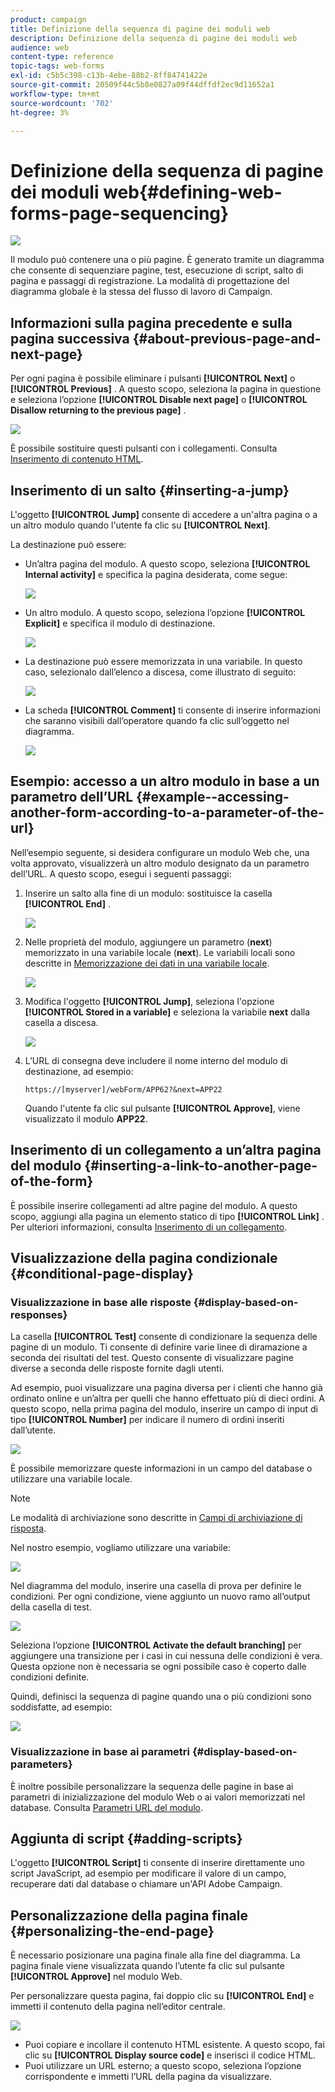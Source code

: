 ```yaml
---
product: campaign
title: Definizione della sequenza di pagine dei moduli web
description: Definizione della sequenza di pagine dei moduli web
audience: web
content-type: reference
topic-tags: web-forms
exl-id: c5b5c398-c13b-4ebe-88b2-8ff84741422e
source-git-commit: 20509f44c5b8e0827a09f44dffdf2ec9d11652a1
workflow-type: tm+mt
source-wordcount: '702'
ht-degree: 3%

---
```


# Definizione della sequenza di pagine dei moduli web{#defining-web-forms-page-sequencing}

![](../../assets/common.svg)

Il modulo può contenere una o più pagine. È generato tramite un diagramma che consente di sequenziare pagine, test, esecuzione di script, salto di pagina e passaggi di registrazione. La modalità di progettazione del diagramma globale è la stessa del flusso di lavoro di Campaign.

## Informazioni sulla pagina precedente e sulla pagina successiva {#about-previous-page-and-next-page}

Per ogni pagina è possibile eliminare i pulsanti **[!UICONTROL Next]** o **[!UICONTROL Previous]** . A questo scopo, seleziona la pagina in questione e seleziona l’opzione **[!UICONTROL Disable next page]** o **[!UICONTROL Disallow returning to the previous page]** .

![](assets/s_ncs_admin_survey_no_next_page.png)

È possibile sostituire questi pulsanti con i collegamenti. Consulta [Inserimento di contenuto HTML](static-elements-in-a-web-form.md#inserting-html-content).

## Inserimento di un salto {#inserting-a-jump}

L&#39;oggetto **[!UICONTROL Jump]** consente di accedere a un&#39;altra pagina o a un altro modulo quando l&#39;utente fa clic su **[!UICONTROL Next]**.

La destinazione può essere:

* Un’altra pagina del modulo. A questo scopo, seleziona **[!UICONTROL Internal activity]** e specifica la pagina desiderata, come segue:

   ![](assets/s_ncs_admin_jump_param1.png)

* Un altro modulo. A questo scopo, seleziona l’opzione **[!UICONTROL Explicit]** e specifica il modulo di destinazione.

   ![](assets/s_ncs_admin_jump_param2.png)

* La destinazione può essere memorizzata in una variabile. In questo caso, selezionalo dall’elenco a discesa, come illustrato di seguito:

   ![](assets/s_ncs_admin_jump_param3.png)

* La scheda **[!UICONTROL Comment]** ti consente di inserire informazioni che saranno visibili dall’operatore quando fa clic sull’oggetto nel diagramma.

   ![](assets/s_ncs_admin_survey_jump_comment.png)

## Esempio: accesso a un altro modulo in base a un parametro dell’URL {#example--accessing-another-form-according-to-a-parameter-of-the-url}

Nell’esempio seguente, si desidera configurare un modulo Web che, una volta approvato, visualizzerà un altro modulo designato da un parametro dell’URL. A questo scopo, esegui i seguenti passaggi:

1. Inserire un salto alla fine di un modulo: sostituisce la casella **[!UICONTROL End]** .

   ![](assets/s_ncs_admin_survey_jump_sample1.png)

1. Nelle proprietà del modulo, aggiungere un parametro (**next**) memorizzato in una variabile locale (**next**). Le variabili locali sono descritte in [Memorizzazione dei dati in una variabile locale](web-forms-answers.md#storing-data-in-a-local-variable).

   ![](assets/s_ncs_admin_survey_jump_sample2.png)

1. Modifica l&#39;oggetto **[!UICONTROL Jump]**, seleziona l&#39;opzione **[!UICONTROL Stored in a variable]** e seleziona la variabile **next** dalla casella a discesa.

   ![](assets/s_ncs_admin_survey_jump_sample3.png)

1. L’URL di consegna deve includere il nome interno del modulo di destinazione, ad esempio:

   ```
   https://[myserver]/webForm/APP62?&next=APP22
   ```

   Quando l&#39;utente fa clic sul pulsante **[!UICONTROL Approve]**, viene visualizzato il modulo **APP22**.

## Inserimento di un collegamento a un’altra pagina del modulo {#inserting-a-link-to-another-page-of-the-form}

È possibile inserire collegamenti ad altre pagine del modulo. A questo scopo, aggiungi alla pagina un elemento statico di tipo **[!UICONTROL Link]** . Per ulteriori informazioni, consulta [Inserimento di un collegamento](static-elements-in-a-web-form.md#inserting-a-link).

## Visualizzazione della pagina condizionale {#conditional-page-display}

### Visualizzazione in base alle risposte {#display-based-on-responses}

La casella **[!UICONTROL Test]** consente di condizionare la sequenza delle pagine di un modulo. Ti consente di definire varie linee di diramazione a seconda dei risultati del test. Questo consente di visualizzare pagine diverse a seconda delle risposte fornite dagli utenti.

Ad esempio, puoi visualizzare una pagina diversa per i clienti che hanno già ordinato online e un’altra per quelli che hanno effettuato più di dieci ordini. A questo scopo, nella prima pagina del modulo, inserire un campo di input di tipo **[!UICONTROL Number]** per indicare il numero di ordini inseriti dall’utente.

![](assets/s_ncs_admin_survey_test_ex0.png)

È possibile memorizzare queste informazioni in un campo del database o utilizzare una variabile locale.

>[!NOTE]
>
>Le modalità di archiviazione sono descritte in [Campi di archiviazione di risposta](web-forms-answers.md#response-storage-fields).

Nel nostro esempio, vogliamo utilizzare una variabile:

![](assets/s_ncs_admin_survey_test_ex1.png)

Nel diagramma del modulo, inserire una casella di prova per definire le condizioni. Per ogni condizione, viene aggiunto un nuovo ramo all’output della casella di test.

![](assets/s_ncs_admin_survey_test_ex2.png)

Seleziona l’opzione **[!UICONTROL Activate the default branching]** per aggiungere una transizione per i casi in cui nessuna delle condizioni è vera. Questa opzione non è necessaria se ogni possibile caso è coperto dalle condizioni definite.

Quindi, definisci la sequenza di pagine quando una o più condizioni sono soddisfatte, ad esempio:

![](assets/s_ncs_admin_survey_test_ex3.png)

### Visualizzazione in base ai parametri {#display-based-on-parameters}

È inoltre possibile personalizzare la sequenza delle pagine in base ai parametri di inizializzazione del modulo Web o ai valori memorizzati nel database. Consulta [Parametri URL del modulo](defining-web-forms-properties.md#form-url-parameters).

## Aggiunta di script {#adding-scripts}

L&#39;oggetto **[!UICONTROL Script]** ti consente di inserire direttamente uno script JavaScript, ad esempio per modificare il valore di un campo, recuperare dati dal database o chiamare un&#39;API Adobe Campaign.

## Personalizzazione della pagina finale {#personalizing-the-end-page}

È necessario posizionare una pagina finale alla fine del diagramma. La pagina finale viene visualizzata quando l’utente fa clic sul pulsante **[!UICONTROL Approve]** nel modulo Web.

Per personalizzare questa pagina, fai doppio clic su **[!UICONTROL End]** e immetti il contenuto della pagina nell’editor centrale.

![](assets/s_ncs_admin_survey_end_page_edit.png)

* Puoi copiare e incollare il contenuto HTML esistente. A questo scopo, fai clic su **[!UICONTROL Display source code]** e inserisci il codice HTML.
* Puoi utilizzare un URL esterno; a questo scopo, seleziona l’opzione corrispondente e immetti l’URL della pagina da visualizzare.
